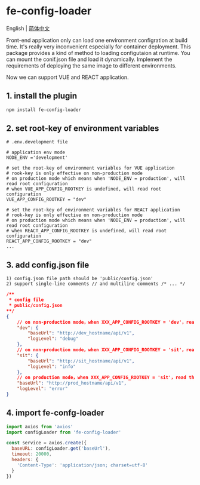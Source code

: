 # fe-config-loader

English | [简体中文](./Readme.zh.md)

Front-end application only can load one environment configration at build time. It's really very inconvenient especially for container deployment. This package provides a kind of method to loading configutaion at runtime. You can mount the conif.json file and load it dynamically. Implement the requirements of deploying the same image to different environments.

Now we can support VUE and REACT application.

## 1. install the plugin

``` bash
npm install fe-config-loader
```

## 2. set root-key of environment variables

```
# .env.development file

# application env mode
NODE_ENV ='development'

# set the root-key of environment variables for VUE application
# rook-key is only effective on non-production mode
# on production mode which means when 'NODE_ENV = production', will read root configuration
# when VUE_APP_CONFIG_ROOTKEY is undefined, will read root configuration
VUE_APP_CONFIG_ROOTKEY = "dev"

# set the root-key of environment variables for REACT application
# rook-key is only effective on non-production mode
# on production mode which means when 'NODE_ENV = production', will read root configuration
# when REACT_APP_CONFIG_ROOTKEY is undefined, will read root configuration
REACT_APP_CONFIG_ROOTKEY = "dev"
...
```

## 3. add config.json file

    1) config.json file path should be 'public/config.json'
    2) support single-line comments // and multiline comments /* ... */

``` json
/** 
 * config file
 * public/config.json 
**/
{
    // on non-production mode，when XXX_APP_CONFIG_ROOTKEY = 'dev'，read the following configurations
    "dev": {
        "baseUrl": "http://dev_hostname/api/v1",
        "logLevel": "debug"
    },
    // on non-production mode，when XXX_APP_CONFIG_ROOTKEY = 'sit'，read the following configurations
    "sit": {
        "baseUrl": "http://sit_hostname/api/v1",
        "logLevel": "info"
    },
    // on production mode，when XXX_APP_CONFIG_ROOTKEY = 'sit'，read the following configurations (root configuration)
    "baseUrl": "http://prod_hostname/api/v1",
    "logLevel": "error"
}
```

## 4. import fe-confg-loader
``` javascript
import axios from 'axios'
import configLoader from 'fe-config-loader'

const service = axios.create({
  baseURL: configLoader.get('baseUrl'),
  timeout: 20000,
  headers: {
    'Content-Type': 'application/json; charset=utf-8'
  }
})
```
